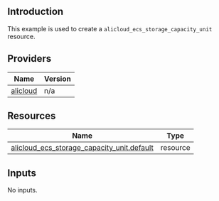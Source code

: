 <!-- BEGIN_TF_DOCS -->
## Introduction

This example is used to create a `alicloud_ecs_storage_capacity_unit` resource.

## Providers

| Name | Version |
|------|---------|
| <a name="provider_alicloud"></a> [alicloud](#provider\_alicloud) | n/a |

## Resources

| Name | Type |
|------|------|
| [alicloud_ecs_storage_capacity_unit.default](https://registry.terraform.io/providers/aliyun/alicloud/latest/docs/resources/ecs_storage_capacity_unit) | resource |

## Inputs

No inputs.
<!-- END_TF_DOCS -->    